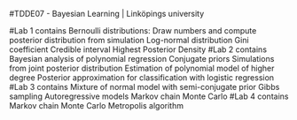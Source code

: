 #TDDE07 - Bayesian Learning | Linköpings university

#Lab 1 contains
Bernoulli distributions: Draw numbers and compute posterior distribution from simulation
Log-normal distribution
Gini coefficient
Credible interval
Highest Posterior Density
#Lab 2 contains
Bayesian analysis of polynomial regression
Conjugate priors
Simulations from joint posterior distribution
Estimation of polynomial model of higher degree
Posterior approximation for classification with logistic regression
#Lab 3 contains
Mixture of normal model with semi-conjugate prior
Gibbs sampling
Autoregressive models
Markov chain Monte Carlo
#Lab 4 contains
Markov chain Monte Carlo
Metropolis algorithm
